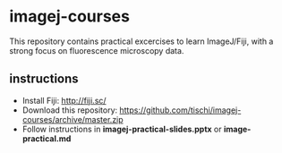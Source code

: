 # imagej-courses

This repository contains practical excercises to learn ImageJ/Fiji, with a strong focus on fluorescence microscopy data.

## instructions

- Install Fiji: http://fiji.sc/
- Download this repository: https://github.com/tischi/imagej-courses/archive/master.zip
- Follow instructions in __imagej-practical-slides.pptx__ or __image-practical.md__
